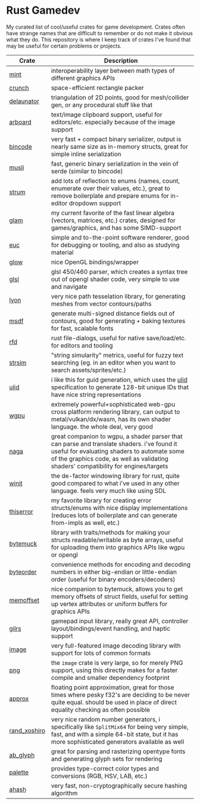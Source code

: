 # Rust Gamedev
My curated list of cool/useful crates for game development. Crates often have strange names that are difficult to remember or do not make it obvious what they do. This repository is where I keep track of crates I've found that may be useful for certain problems or projects.

| Crate | Description |
| ----- | ----------- |
| [mint](https://crates.io/crates/mint) | interoperability layer between math types of different graphics APIs |
| [crunch](https://crates.io/crates/crunch) | space-efficient rectangle packer |
| [delaunator](https://crates.io/crates/delaunator) | triangulation of 2D points, good for mesh/collider gen, or any procedural stuff like that |
| [arboard](https://crates.io/crates/arboard) | text/image clipboard support, useful for editors/etc. especially because of the image support |
| [bincode](https://crates.io/crates/bincode) | very fast + compact binary serializer, output is nearly same size as in-memory structs, great for simple inline serialization |
| [musli](https://crates.io/crates/musli) | fast, generic binary serialization in the vein of serde (similar to bincode) |
| [strum](https://crates.io/crates/strum) | add lots of reflection to enums (names, count, enumerate over their values, etc.), great to remove boilerplate and prepare enums for in-editor dropdown support |
| [glam](https://crates.io/crates/glam) | my current favorite of the fast linear algebra (vectors, matrices, etc.) crates, designed for games/graphics, and has some SIMD-support |
| [euc](https://crates.io/crates/euc) | simple and to-the-point software renderer, good for debugging or tooling, and also as studying material |
| [glow](https://crates.io/crates/glow) | nice OpenGL bindings/wrapper |
| [glsl](https://crates.io/crates/glsl) | glsl 450/460 parser, which creates a syntax tree out of opengl shader code, very simple to use and navigate |
| [lyon](https://crates.io/crates/lyon) | very nice path tesselation library, for generating meshes from vector contours/paths |
| [msdf](https://crates.io/crates/msdf) | generate multi-signed distance fields out of contours, good for generating + baking textures for fast, scalable fonts |
| [rfd](https://crates.io/crates/rfd) | rust file-dialogs, useful for native save/load/etc. for editors and tooling |
| [strsim](https://crates.io/crates/strsim) | "string simularity" metrics, useful for fuzzy text searching (eg. in an editor when you want to search assets/sprites/etc.) |
| [ulid](https://crates.io/crates/ulid) | i like this for guid generation, which uses the [ulid](https://github.com/ulid/spec) specification to generate 128-bit unique IDs that have nice string representations |
| [wgpu](https://crates.io/crates/wgpu) | extremely powerful+sophisticated web-gpu cross platform rendering library, can output to metal/vulkan/dx/wasm, has its own shader language. the whole deal, very good |
| [naga](https://github.com/gfx-rs/naga) | great companion to wgpu, a shader parser that can parse and translate shaders. i've found it useful for evaluating shaders to automate some of the graphics code, as well as validating shaders' compatibility for engines/targets |
| [winit](https://crates.io/crates/winit) | the de-factor windowing library for rust, quite good compared to what i've used in any other language. feels very much like using SDL |
| [thiserror](https://crates.io/crates/thiserror) | my favorite library for creating error structs/enums with nice display implementations (reduces lots of boilerplate and can generate from-impls as well, etc.) |
| [bytemuck](https://crates.io/crates/bytemuck) | library with traits/methods for making your structs readable/writable as byte arrays, useful for uploading them into graphics APIs like wgpu or opengl |
| [byteorder](https://crates.io/crates/byteorder) | convenience methods for encoding and decoding numbers in either big-endian or little-endian order (useful for binary encoders/decoders) |
| [memoffset](https://crates.io/crates/memoffset) | nice companion to bytemuck, allows you to get memory offsets of struct fields, useful for setting up vertex attributes or uniform buffers for graphics APIs |
| [gilrs](https://crates.io/crates/gilrs) | gamepad input library, really great API, controller layout/bindings/event handling, and haptic support |
| [image](https://crates.io/crates/image) | very full-featured image decoding library with support for lots of common formats |
| [png](https://crates.io/crates/png) | the `image` crate is very large, so for merely PNG support, using this directly makes for a faster compile and smaller dependency footprint |
| [approx](https://crates.io/crates/approx) | floating point approximation, great for those times where pesky f32's are deciding to be never quite equal. should be used in place of direct equality checking as often possible |
| [rand_xoshiro](https://crates.io/crates/rand_xoshiro) | very nice random number generators, i specifically like `SplitMix64` for being very simple, fast, and with a simple 64-bit state, but it has more sophisticated generators available as well |
| [ab_glyph](https://crates.io/crates/ab_glyph) | great for parsing and rasterizing opentype fonts and generating glyph sets for rendering |
| [palette](https://crates.io/crates/palette) | provides type-correct color types and conversions (RGB, HSV, LAB, etc.) |
| [ahash](https://crates.io/crates/ahash) | very fast, non-cryptographically secure hashing algorithm |
